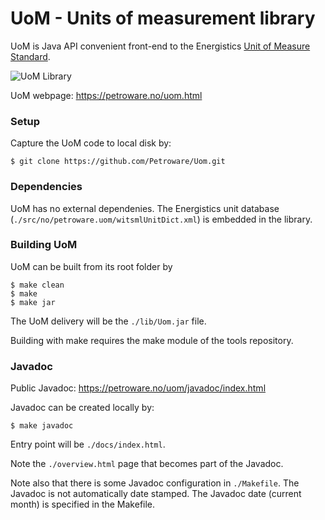 # UoM - Units of measurement library #

UoM is Java API convenient front-end to the Energistics
[Unit of Measure Standard](http://www.energistics.org/asset-data-management/unit-of-measure-standard).

![UoM Library](https://petroware.no/images/UomBox.250.png)

UoM webpage: https://petroware.no/uom.html


### Setup ###

Capture the UoM code to local disk by:

```
$ git clone https://github.com/Petroware/Uom.git
```


### Dependencies ###

UoM has no external dependenies. The Energistics unit database
(`./src/no/petroware.uom/witsmlUnitDict.xml`) is embedded in the library.


### Building UoM ###

UoM can be built from its root folder by

```
$ make clean
$ make
$ make jar
```

The UoM delivery will be the `./lib/Uom.jar` file.

Building with make requires the make module of the tools repository.


### Javadoc ###

Public Javadoc: https://petroware.no/uom/javadoc/index.html

Javadoc can be created locally by:

```
$ make javadoc
```

Entry point will be `./docs/index.html`.

Note the `./overview.html` page that becomes part of the Javadoc.

Note also that there is some Javadoc configuration in `./Makefile`. The Javadoc is not
automatically date stamped. The Javadoc date (current month) is specified in the Makefile.

